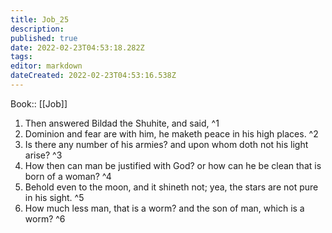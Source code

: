 ```yaml
---
title: Job_25
description: 
published: true
date: 2022-02-23T04:53:18.282Z
tags: 
editor: markdown
dateCreated: 2022-02-23T04:53:16.538Z
---
```


 Book:: [[Job]]
 1. Then answered Bildad the Shuhite, and said, ^1
 2. Dominion and fear are with him, he maketh peace in his high places. ^2
 3. Is there any number of his armies? and upon whom doth not his light arise? ^3
 4. How then can man be justified with God? or how can he be clean that is born of a woman? ^4
 5. Behold even to the moon, and it shineth not; yea, the stars are not pure in his sight. ^5
 6. How much less man, that is a worm? and the son of man, which is a worm? ^6
